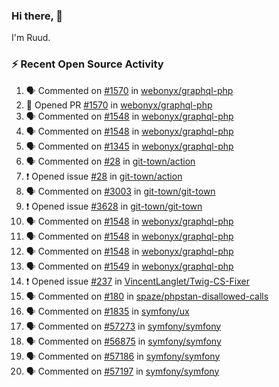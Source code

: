 ### Hi there, 👋

I'm Ruud.
 
### :zap: Recent Open Source Activity

<!--START_SECTION:activity-->
1. 🗣 Commented on [#1570](https://github.com/webonyx/graphql-php/pull/1570#issuecomment-2160753597) in [webonyx/graphql-php](https://github.com/webonyx/graphql-php)
2. 💪 Opened PR [#1570](https://github.com/webonyx/graphql-php/pull/1570) in [webonyx/graphql-php](https://github.com/webonyx/graphql-php)
3. 🗣 Commented on [#1548](https://github.com/webonyx/graphql-php/pull/1548#issuecomment-2160622555) in [webonyx/graphql-php](https://github.com/webonyx/graphql-php)
4. 🗣 Commented on [#1548](https://github.com/webonyx/graphql-php/pull/1548#issuecomment-2160048014) in [webonyx/graphql-php](https://github.com/webonyx/graphql-php)
5. 🗣 Commented on [#1345](https://github.com/webonyx/graphql-php/issues/1345#issuecomment-2157990054) in [webonyx/graphql-php](https://github.com/webonyx/graphql-php)
6. 🗣 Commented on [#28](https://github.com/git-town/action/issues/28#issuecomment-2157988949) in [git-town/action](https://github.com/git-town/action)
7. ❗ Opened issue [#28](https://github.com/git-town/action/issues/28) in [git-town/action](https://github.com/git-town/action)
8. 🗣 Commented on [#3003](https://github.com/git-town/git-town/issues/3003#issuecomment-2157960272) in [git-town/git-town](https://github.com/git-town/git-town)
9. ❗ Opened issue [#3628](https://github.com/git-town/git-town/issues/3628) in [git-town/git-town](https://github.com/git-town/git-town)
10. 🗣 Commented on [#1548](https://github.com/webonyx/graphql-php/pull/1548#issuecomment-2157853575) in [webonyx/graphql-php](https://github.com/webonyx/graphql-php)
11. 🗣 Commented on [#1548](https://github.com/webonyx/graphql-php/pull/1548#issuecomment-2157782339) in [webonyx/graphql-php](https://github.com/webonyx/graphql-php)
12. 🗣 Commented on [#1548](https://github.com/webonyx/graphql-php/pull/1548#issuecomment-2157577628) in [webonyx/graphql-php](https://github.com/webonyx/graphql-php)
13. 🗣 Commented on [#1549](https://github.com/webonyx/graphql-php/pull/1549#issuecomment-2157577246) in [webonyx/graphql-php](https://github.com/webonyx/graphql-php)
14. ❗ Opened issue [#237](https://github.com/VincentLanglet/Twig-CS-Fixer/issues/237) in [VincentLanglet/Twig-CS-Fixer](https://github.com/VincentLanglet/Twig-CS-Fixer)
15. 🗣 Commented on [#180](https://github.com/spaze/phpstan-disallowed-calls/issues/180#issuecomment-2144806864) in [spaze/phpstan-disallowed-calls](https://github.com/spaze/phpstan-disallowed-calls)
16. 🗣 Commented on [#1835](https://github.com/symfony/ux/pull/1835#issuecomment-2144693536) in [symfony/ux](https://github.com/symfony/ux)
17. 🗣 Commented on [#57273](https://github.com/symfony/symfony/pull/57273#issuecomment-2144539118) in [symfony/symfony](https://github.com/symfony/symfony)
18. 🗣 Commented on [#56875](https://github.com/symfony/symfony/issues/56875#issuecomment-2144536046) in [symfony/symfony](https://github.com/symfony/symfony)
19. 🗣 Commented on [#57186](https://github.com/symfony/symfony/pull/57186#issuecomment-2141687019) in [symfony/symfony](https://github.com/symfony/symfony)
20. 🗣 Commented on [#57197](https://github.com/symfony/symfony/pull/57197#issuecomment-2141686675) in [symfony/symfony](https://github.com/symfony/symfony)
<!--END_SECTION:activity-->
